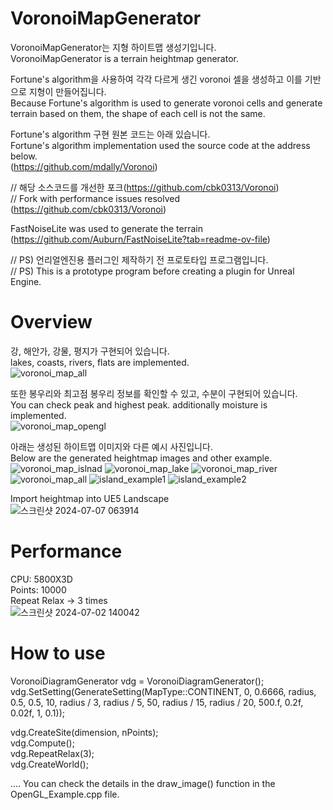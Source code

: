# VoronoiMapGenerator
VoronoiMapGenerator는 지형 하이트맵 생성기입니다.  
VoronoiMapGenerator is a terrain heightmap generator.

Fortune's algorithm을 사용하여 각각 다르게 생긴 voronoi 셀을 생성하고 이를 기반으로 지형이 만들어집니다.  
Because Fortune's algorithm is used to generate voronoi cells and generate terrain based on them, the shape of each cell is not the same.

Fortune's algorithm 구현 원본 코드는 아래 있습니다.  
Fortune's algorithm implementation used the source code at the address below.  
(https://github.com/mdally/Voronoi)

// 해당 소스코드를 개선한 포크(https://github.com/cbk0313/Voronoi)  
// Fork with performance issues resolved (https://github.com/cbk0313/Voronoi)  

FastNoiseLite was used to generate the terrain (https://github.com/Auburn/FastNoiseLite?tab=readme-ov-file)  

// PS) 언리얼엔진용 플러그인 제작하기 전 프로토타입 프로그램입니다.  
// PS) This is a prototype program before creating a plugin for Unreal Engine.  
# Overview
강, 해안가, 강물, 평지가 구현되어 있습니다.  
lakes, coasts, rivers, flats are implemented.  
![voronoi_map_all](https://github.com/cbk0313/VoronoiMapGenerator/assets/66576971/87fcbb28-c350-47b5-bbd5-e3cb7c0d0586)

또한 봉우리와 최고점 봉우리 정보를 확인할 수 있고, 수분이 구현되어 있습니다.  
You can check peak and highest peak. additionally moisture is implemented.  
![voronoi_map_opengl](https://github.com/cbk0313/VoronoiMapGenerator/assets/66576971/b19122a2-093a-406a-8027-0a227254f3cc)

아래는 생성된 하이트맵 이미지와 다른 예시 사진입니다.  
Below are the generated heightmap images and other example.  
![voronoi_map_islnad](https://github.com/cbk0313/VoronoiMapGenerator/assets/66576971/a390d0e4-72ac-4e6e-a85b-92a767ff0fed)
![voronoi_map_lake](https://github.com/cbk0313/VoronoiMapGenerator/assets/66576971/936bfed4-a17b-438b-a5fc-ae7dd6520162)
![voronoi_map_river](https://github.com/cbk0313/VoronoiMapGenerator/assets/66576971/135cf5cd-0c37-4173-85b4-14e7ff078f01)
![voronoi_map_all](https://github.com/cbk0313/VoronoiMapGenerator/assets/66576971/43ec84c3-09f9-4270-b5ab-b7d51cb62e60)
![island_example1](https://github.com/cbk0313/VoronoiMapGenerator/assets/66576971/610d0cba-da1e-491f-bb0b-a24a215e80ef)
![island_example2](https://github.com/cbk0313/VoronoiMapGenerator/assets/66576971/4b1edd51-d859-4da3-9258-7dedb3a22ed4)
  
Import heightmap into UE5 Landscape  
![스크린샷 2024-07-07 063914](https://github.com/cbk0313/VoronoiMapGenerator/assets/66576971/53214962-8201-4b3b-ac7d-779bffa6a720)
  
# Performance
CPU: 5800X3D  
Points: 10000  
Repeat Relax -> 3 times  
![스크린샷 2024-07-02 140042](https://github.com/cbk0313/VoronoiMapGenerator/assets/66576971/b5cdab98-aeac-4913-9559-9e736e2b5a04)  

# How to use  
VoronoiDiagramGenerator vdg = VoronoiDiagramGenerator();  
vdg.SetSetting(GenerateSetting(MapType::CONTINENT, 0, 0.6666, radius, 0.5, 0.5, 10, radius / 3, radius / 5, 50, radius / 15, radius / 20, 500.f, 0.2f, 0.02f, 1, 0.1));  
  
vdg.CreateSite(dimension, nPoints);  
vdg.Compute();  
vdg.RepeatRelax(3);  
vdg.CreateWorld();  
  
.... You can check the details in the draw_image() function in the OpenGL_Example.cpp file.

